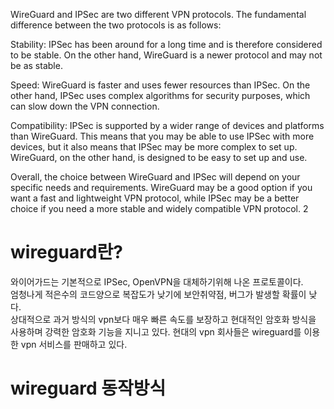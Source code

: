 WireGuard and IPSec are two different VPN protocols. The fundamental difference between the two protocols is as follows:

Stability: IPSec has been around for a long time and is therefore considered to be stable. On the other hand, WireGuard is a newer protocol and may not be as stable.

Speed: WireGuard is faster and uses fewer resources than IPSec. On the other hand, IPSec uses complex algorithms for security purposes, which can slow down the VPN connection.

Compatibility: IPSec is supported by a wider range of devices and platforms than WireGuard. This means that you may be able to use IPSec with more devices, but it also means that IPSec may be more complex to set up. WireGuard, on the other hand, is designed to be easy to set up and use.

Overall, the choice between WireGuard and IPSec will depend on your specific needs and requirements. WireGuard may be a good option if you want a fast and lightweight VPN protocol, while IPSec may be a better choice if you need a more stable and widely compatible VPN protocol.
2
# wireguard란?

와이어가드는 기본적으로 IPSec, OpenVPN을 대체하기위해 나온 프로토콜이다.  
엄청나게 적은수의 코드양으로 복잡도가 낮기에 보안취약점, 버그가 발생할 확률이 낮다.  
상대적으로 과거 방식의 vpn보다 매우 빠른 속도를 보장하고 현대적인 암호화 방식을 사용하며 강력한 암호화 기능을 지니고 있다.  현대의 vpn 회사들은 wireguard를 이용한 vpn 서비스를 판매하고 있다.  

# wireguard 동작방식

